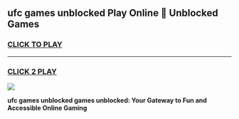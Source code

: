 
## ufc games unblocked Play Online 👋 Unblocked Games
<h3>
<a href="https://premium.freeplayer.one?title=ufc_games_unblocked&ref=19F">CLICK TO PLAY</a></h3>
<hr>

<h3>
<a href="https://premium.freeplayer.one?title=ufc_games_unblocked&ref=19F">CLICK 2 PLAY</a>
  
</h3>

<a href="https://premium.freeplayer.one?title=ufc_games_unblocked&ref=19F"><img src="https://clearcache.store/games.png"></a>


**ufc games unblocked games unblocked: Your Gateway to Fun and Accessible Online Gaming**
